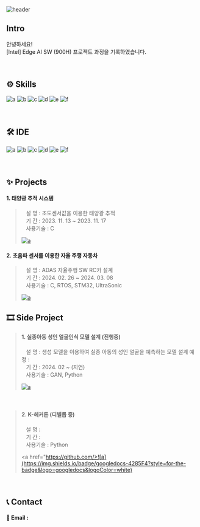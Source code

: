 <!--
<div align="right">
<a href="https://hits.seeyoufarm.com"><img src="https://hits.seeyoufarm.com/api/count/incr/badge.svg?url=https%3A%2F%2Fgithub.com%2FBrotherHwan&count_bg=%2379C83D&title_bg=%23555555&icon=&icon_color=%23E7E7E7&title=hits&edge_flat=false"/></a>                      
</div>
-->

![header](https://capsule-render.vercel.app/api?type=waving&height=300&color=gradient&text=PORTFOLIO&section=header&reversal=false&desc=BrotherHwan&textBg=false&descAlign=63&animation=fadeIn)



## Intro
안녕하세요!  
[Intel] Edge AI SW (900H) 프로젝트 과정을 기록하였습니다.  


　
## ⚙ Skills  
![a](https://img.shields.io/badge/C-00599C?style=for-the-badge&logo=cpp&logoColor=white) ![b](https://img.shields.io/badge/C++-14354C?style=for-the-badge&logo=cpp&logoColor=white) ![c](https://img.shields.io/badge/Python-14354C?style=for-the-badge&logo=python&logoColor=white) ![d](https://img.shields.io/badge/STM32-03234B?style=for-the-badge&logo=stmicroelectronics&logoColor=white) ![e](https://img.shields.io/badge/Selenium-43B02A?style=for-the-badge&logo=selenium&logoColor=white) ![f](https://img.shields.io/badge/Tensorflow-FF6F00?style=for-the-badge&logo=tensorflow&logoColor=white)


　
## 🛠 IDE  
![a](https://img.shields.io/badge/Colab-F9AB00?style=for-the-badge&logo=googlecolab&color=525252) 
![b](https://img.shields.io/badge/PyCharm-000000.svg?&style=for-the-badge&logo=PyCharm&logoColor=white) 
![c](https://img.shields.io/badge/Visual_Studio-5C2D91?style=for-the-badge&logo=visual%20studio&logoColor=white) 
![d](https://img.shields.io/badge/Visual_Studio_Code-0078D4?style=for-the-badge&logo=visual%20studio%20code&logoColor=white) 
![e](https://img.shields.io/badge/Arduino_IDE-00979D?style=for-the-badge&logo=arduino&logoColor=white)
![f](https://img.shields.io/badge/STM32CubeIDE-03234B?style=for-the-badge&logo=stmicroelectronics&logoColor=white)


　  
## ✨ Projects
 #### 1. 태양광 추적 시스템
> &nbsp;&nbsp;&nbsp;설 명 : 조도센서값을 이용한 태양광 추적   
> &nbsp;&nbsp;&nbsp;기 간 : 2023. 11. 13 ~ 2023. 11. 17  
> &nbsp;&nbsp;&nbsp;사용기술 : C   
>
><a href="https://github.com/BrotherHwan/Solar_tracking_system.git">![a](https://img.shields.io/badge/GitHub-100000?style=for-the-badge&logo=github&logoColor=white)</a>  


 #### 2. 초음파 센서를 이용한 자율 주행 자동차
> &nbsp;&nbsp;&nbsp;설 명 : ADAS 자율주행 SW RC카 설계   
> &nbsp;&nbsp;&nbsp;기 간 : 2024. 02. 26 ~ 2024. 03. 08  
> &nbsp;&nbsp;&nbsp;사용기술 : C, RTOS, STM32, UltraSonic   
>
><a href="https://github.com/">![a](https://img.shields.io/badge/GitHub-100000?style=for-the-badge&logo=github&logoColor=white)</a>
>



## 🎞 Side Project  
> #### 1. 실종아동 성인 얼굴인식 모델 설계 (진행중)  
> &nbsp;&nbsp;&nbsp;설 명 : 생성 모델을 이용하여 실종 아동의 성인 얼굴을 예측하는 모델 설계 예정 :  
> &nbsp;&nbsp;&nbsp;기 간 : 2024. 02 ~ (지연)    
> &nbsp;&nbsp;&nbsp;사용기술 : GAN, Python  
>  
> <a href="https://github.com/">![a](https://img.shields.io/badge/GitHub-100000?style=for-the-badge&logo=github&logoColor=white)</a>  
>  


　 
> #### 2. K-헤커톤 (디벨롭 중)  
> &nbsp;&nbsp;&nbsp;설 명 :    
> &nbsp;&nbsp;&nbsp;기 간 :  
> &nbsp;&nbsp;&nbsp;사용기술 : Python  
>   
> <a href="https://github.com/>![a](https://img.shields.io/badge/googledocs-4285F4?style=for-the-badge&logo=googledocs&logoColor=white)</a>  
>  


　
## 📞 Contact  
#### 📧 Email :
